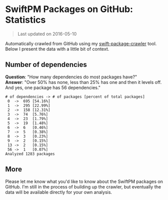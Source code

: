 
# SwiftPM Packages on GitHub: Statistics

> Last updated on 2016-05-10

Automatically crawled from GitHub using my [swift-package-crawler](https://github.com/czechboy0/swift-package-crawler) tool. Below I present the data with a little bit of context.

## Number of dependencies
**Question**: "How many dependencies do most packages have?"  
**Answer**: "Over 50% has none, less than 25% has one and then it levels off. And yes, one package has 56 dependencies."  
```
# of dependencies -> # of packages [percent of total packages]
 0 	-> 	695 [54.16%]
 1 	-> 	295 [22.99%]
 2 	-> 	158 [12.31%]
 3 	-> 	74 	[5.76%]
 4 	-> 	23 	[1.79%]
 5 	-> 	19 	[1.48%]
 6 	-> 	6 	[0.46%]
 7 	-> 	5 	[0.38%]
 8 	-> 	3 	[0.23%]
 9 	-> 	2 	[0.15%]
 13 -> 	2 	[0.15%]
 56 -> 	1 	[0.07%]
Analyzed 1283 packages
```

## More
Please let me know what you'd like to know about the SwiftPM packages on GitHub. I'm still in the process of building up the crawler, but eventually the data will be available directly for your own analysis.
